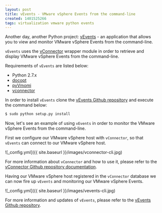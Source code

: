 ```yaml
---
layout: post
title: vEvents - VMware vSphere Events from the command-line
created: 1401525266
tags: virtualization vmware python events
---
```

Another day, another Python project:
[vEvents](https://github.com/dnaeon/py-vevents) - an application that
allows you to view and monitor VMware vSphere Events from the
command-line.

`vEvents` uses the
[vConnector](https://github.com/dnaeon/py-vconnector) wrapper module
in order to retrieve and display VMware vSphere Events from the
command-line.

Requirements of `vEvents` are listed below:

* Python 2.7.x
* [docopt](https://github.com/docopt/docopt)
* [pyVmomi](https://github.com/vmware/pyvmomi)
* [vconnector](https://github.com/dnaeon/py-vconnector)

In order to install `vEvents` clone the [vEvents Github
repository](https://github.com/dnaeon/py-vevents) and execute the
command below:

```bash
$ sudo python setup.py install
```

Now, let's see an example of using `vEvents` in order to monitor the
VMware vSphere Events from the command-line.

First we configure our VMware vSphere host with `vConnector`, so that
`vEvents` can connect to our VMware vSphere host.

![_config.yml]({{ site.baseurl }}/images/vconnector-cli.jpg)

For more information about `vConnector` and how to use it, please
refer to the [vConnector Github repository
documentation](https://github.com/dnaeon/py-vconnector).

Having our VMware vSphere host registered in the `vConnector` database
we can now fire up `vEvents` and monitoring our VMware vSphere Events.

![_config.yml]({{ site.baseurl }}/images/vevents-cli.jpg)

For more information and updates of `vEvents`, please refer to the
[vEvents Github repository](https://github.com/dnaeon/py-vevents).

